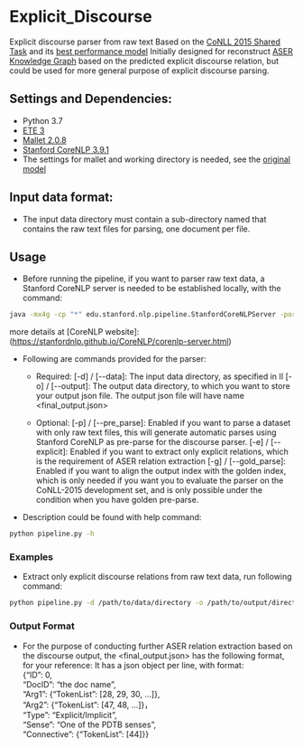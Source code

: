 # Explicit_Discourse
Explicit discourse parser from raw text
Based on the [CoNLL 2015 Shared Task](https://www.cs.brandeis.edu/~clp/conll15st/intro.html) and its [best performance model](https://github.com/lanmanok/conll2015_discourse)
Initially designed for reconstruct [ASER Knowledge Graph](https://hkust-knowcomp.github.io/ASER/) based on the predicted explicit discourse relation, but could be used for more general purpose of explicit discourse parsing.
## Settings and Dependencies:
* Python 3.7
* [ETE 3](http://etetoolkit.org/docs/latest/index.html)
* [Mallet 2.0.8](http://mallet.cs.umass.edu/download.php)
* [Stanford CoreNLP 3.9.1](https://stanfordnlp.github.io/CoreNLP/history.html)
* The settings for mallet and working directory is needed, see the [original model](https://github.com/lanmanok/conll2015_discourse)
## Input data format:
* The input data directory must contain a sub-directory named <raw> that contains the raw text files for parsing, one document per file. 

## Usage
* Before running the pipeline, if you want to parser raw text data, a Stanford CoreNLP server is needed to be established locally, with the command:
```Bash
java -mx4g -cp "*" edu.stanford.nlp.pipeline.StanfordCoreNLPServer -port 9000 -timeout 15000
```
more details at [CoreNLP website]:(https://stanfordnlp.github.io/CoreNLP/corenlp-server.html)
* Following are commands provided for the parser:
  * Required:
  [-d] / [--data]: The input data directory, as specified in II
  [-o] / [--output]: The output data directory, to which you want to store your output json file. The output json file will have name <final_output.json>

  * Optional:
  [-p] / [--pre_parse]: Enabled if you want to parse a dataset with only raw text files, this will generate automatic parses using Stanford CoreNLP as pre-parse for the discourse parser.
  [-e] / [--explicit]: Enabled if you want to extract only explicit relations, which is the requirement of ASER relation extraction
  [-g] / [--gold_parse]: Enabled if you want to align the output index with the golden index, which is only needed if you want you to evaluate the parser on the CoNLL-2015 development set, and is only possible under the condition when you have golden pre-parse.
* Description could be found with help command:
```Bash
python pipeline.py -h
```
### Examples
* Extract only explicit discourse relations from raw text data, run following command:
```Bash
python pipeline.py -d /path/to/data/directory -o /path/to/output/directory -p -e
```
### Output Format
* For the purpose of conducting further ASER relation extraction based on the discourse output, the <final_output.json> has the following format, for your reference:
It has a json object per line, with format:  
{“ID”: 0,    
“DocID”: “the doc name”,    
“Arg1”: {“TokenList”: [28, 29, 30, …]},    
“Arg2”: {“TokenList”: [47, 48, …]}，   
“Type”: “Explicit/Implicit”,   
“Sense”: “One of the PDTB senses”,   
“Connective”: {“TokenList”: [44]}}  

